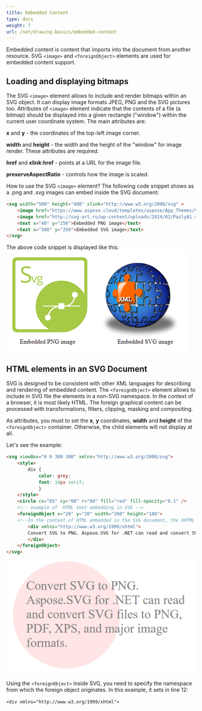 ```yaml
---
title: Embedded Content
type: docs
weight: 7
url: /net/drawing-basics/embedded-content
---
```

<link href="./../../style.css" rel="stylesheet" type="text/css" />


Embedded content is content that imports into the document from another resource. SVG `<image>` and `<foreignObject>` elements are used for embedded content support.

 

## **Loading and displaying bitmaps**

The SVG `<image>` element allows to include and render bitmaps within an SVG object. It can display image formats JPEG, PNG and the SVG pictures too. Attributes of  `<image>` element indicate that the contents of a file (a bitmap) should be displayed into a given rectangle ("window") within the current user coordinate system. 
The  main attributes are:

**x** and **y** - the coordinates of the top-left image corner.

**width** and **height** - the width and the height of the "window" for image render.  These attributes are required.

**href** and **xlink:href** - points at a URL for the image file.

**preserveAspectRatio** - controls how the image is scaled.

How to use the SVG `<image>` element?  The following code snippet shows as a .png and .svg images can embed inside the SVG document:
```html {linenos=inline,linenostart=1}
<svg width="500" height="400" xlink="http://www.w3.org/2000/svg" >
    <image href="https://www.aspose.cloud/templates/aspose/App_Themes/V3/images/svg/272x272/aspose_svg-for-net.png" x="20" y="20" height="200" width="200"/>
    <image href="http://svg-art.ru/wp-content/uploads/2014/01/Pazly81.svg" x="250" y="20" height="220" width="220"/>
    <text x="40" y="250">Embedded PNG image</text>
    <text x="300" y="250">Embedded SVG image</text>
</svg>
```
The above code snippet is displayed like this:
![Two images](embedded_images.png#center)

## **HTML elements in an SVG Document** 

 

SVG is designed to be consistent with other XML languages for describing and rendering of embedded content. The `<foreignObject>` element allows to include in SVG file the elements in a non-SVG namespace. In the context of a browser, it is most likely HTML. The foreign graphical content can be processed with transformations, filters, clipping, masking and compositing.

As attributes, you must to set the **x**, **y** coordinates, **width** and **height** of the `<foreignObject>` container. Otherwise, the child elements will not display at all.

Let's see the example:
```html {linenos=inline,linenostart=1 hl_lines=["12"]}
<svg viewBox="0 0 300 300" xmlns="http://www.w3.org/2000/svg">
    <style>
        div {
            color: grey;
            font: 14px serif;
            }
    </style>
    <circle cx="65" cy="60" r="60" fill="red" fill-opacity="0.1" />
    <!-- example of  HTML text embedding in SVG -->
    <foreignObject x="20" y="20" width="200" height="180">
    <!--In the context of HTML embedded in the SVG document, the XHTML namespace is mandatory-->
        <div xmlns="http://www.w3.org/1999/xhtml">
        Convert SVG to PNG. Aspose.SVG for .NET can read and convert SVG files to PNG, PDF, XPS, and major image formats. 
        </div>
    </foreignObject>
</svg>
```

![Text](embedded_HTML.png#center)

Using the `<foreignObject>` inside SVG, you need to specify the namespace from which the foreign object originates. In this example, it sets in line 12:

 `<div xmlns="http://www.w3.org/1999/xhtml">`


